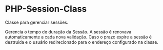 # PHP-Session-Class

Classe para gerenciar sessões.

Gerencia o tempo de duração da Sessão.
A sessão é renovava automaticamente a cada nova validação. 
Caso o prazo expire a sessão é destruida e o usuário redirecionado para o endereço configurado na classe.
